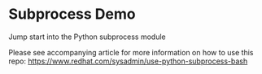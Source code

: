 # Subprocess Demo
Jump start into the Python subprocess module

Please see accompanying article for more information on how to use this repo:
https://www.redhat.com/sysadmin/use-python-subprocess-bash
